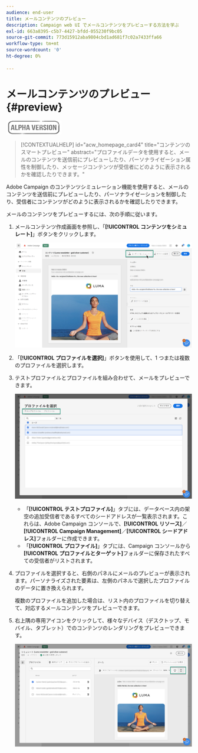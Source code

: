 ```yaml
---
audience: end-user
title: メールコンテンツのプレビュー
description: Campaign web UI でメールコンテンツをプレビューする方法を学ぶ
exl-id: 663a8395-c5b7-4427-bfdd-055230f9bc05
source-git-commit: 773d15912aba9804cbd1ad681f7c02a7433ffa66
workflow-type: tm+mt
source-wordcount: '0'
ht-degree: 0%

---
```


# メールコンテンツのプレビュー {#preview}

![](../assets/do-not-localize/badge.png)

>[!CONTEXTUALHELP]
>id="acw_homepage_card4"
>title="コンテンツのスマートプレビュー"
>abstract="プロファイルデータを使用すると、メールのコンテンツを送信前にプレビューしたり、パーソナライゼーション属性を制御したり、メッセージコンテンツが受信者にどのように表示されるかを確認したりできます。"

Adobe Campaign のコンテンツシミュレーション機能を使用すると、メールのコンテンツを送信前にプレビューしたり、パーソナライゼーションを制御したり、受信者にコンテンツがどのように表示されるかを確認したりできます。

メールのコンテンツをプレビューするには、次の手順に従います。

1. メールコンテンツ作成画面を参照し、「**[!UICONTROL コンテンツをシミュレート]**」ボタンをクリックします。

   ![](assets/simulate.png)

1. 「**[!UICONTROL プロファイルを選択]**」ボタンを使用して、1 つまたは複数のプロファイルを選択します。
1. テストプロファイルとプロファイルを組み合わせて、メールをプレビューできます。

   ![](assets/preview-profile.png)

   * 「**[!UICONTROL テストプロファイル]**」タブには、データベース内の架空の追加受信者であるすべてのシードアドレスが一覧表示されます。これらは、Adobe Campaign コンソールで、**[!UICONTROL リソース]**／**[!UICONTROL Campaign Management]**／**[!UICONTROL シードアドレス]**&#x200B;フォルダーに作成できます。
   * 「**[!UICONTROL プロファイル]**」タブには、Campaign コンソールから&#x200B;**[!UICONTROL プロファイルとターゲット]**&#x200B;フォルダーに保存されたすべての受信者がリストされます。

1. プロファイルを選択すると、右側のパネルにメールのプレビューが表示されます。パーソナライズされた要素は、左側のパネルで選択したプロファイルのデータに置き換えられます。

   複数のプロファイルを追加した場合は、リスト内のプロファイルを切り替えて、対応するメールコンテンツをプレビューできます。

1. 右上隅の専用アイコンをクリックして、様々なデバイス（デスクトップ、モバイル、タブレット）でのコンテンツのレンダリングをプレビューできます。

   ![](assets/preview.png)



